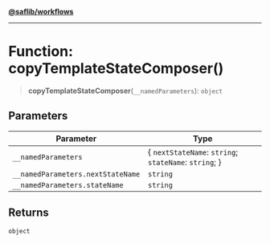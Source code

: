 [**@saflib/workflows**](../index.md)

***

# Function: copyTemplateStateComposer()

> **copyTemplateStateComposer**(`__namedParameters`): `object`

## Parameters

| Parameter | Type |
| ------ | ------ |
| `__namedParameters` | \{ `nextStateName`: `string`; `stateName`: `string`; \} |
| `__namedParameters.nextStateName` | `string` |
| `__namedParameters.stateName` | `string` |

## Returns

`object`
